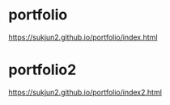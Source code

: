 # portfolio
https://sukjun2.github.io/portfolio/index.html   

# portfolio2
https://sukjun2.github.io/portfolio/index2.html   
